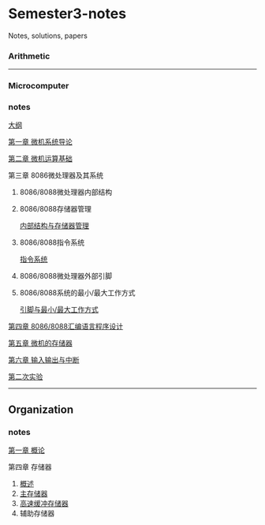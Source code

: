 # Semester3-notes

Notes, solutions, papers

### Arithmetic



------

### Microcomputer

### notes

[大纲](https://bruno686.github.io/semester3-notes/microcomputer/Notes/outline.html)

[第一章 微机系统导论](https://bruno686.github.io/semester3-notes/microcomputer/Notes/chapter_one.html)

[第二章 微机运算基础](https://bruno686.github.io/semester3-notes/microcomputer/Notes/chapter_two.html)

第三章 8086微处理器及其系统

1. 8086/8088微处理器内部结构

2. 8086/8088存储器管理

   [内部结构与存储器管理](https://bruno686.github.io/semester3-notes/microcomputer/Notes/chapter_three(1).html)

3. 8086/8088指令系统

   [指令系统](https://bruno686.github.io/semester3-notes/microcomputer/Notes/chapter_three(2).html)

4. 8086/8088微处理器外部引脚

5. 8086/8088系统的最小/最大工作方式

   [引脚与最小/最大工作方式](https://bruno686.github.io/semester3-notes/microcomputer/Notes/chapter_three(3).html)

[第四章 8086/8088汇编语言程序设计](https://bruno686.github.io/semester3-notes/microcomputer/Notes/chapter_four.html)

[第五章 微机的存储器](https://bruno686.github.io/semester3-notes/microcomputer/Notes/chapter_five.html)

[第六章 输入输出与中断](https://bruno686.github.io/semester3-notes/microcomputer/Notes/chapter_six.html)

[第二次实验](https://bruno686.github.io/semester3-notes/microcomputer/Notes/test2.html)

------

## Organization

### notes

[第一章 概论](https://bruno686.github.io/semester3-notes/organization/Notes/chapter1_generality.html)

第四章 存储器

1. [概述](https://bruno686.github.io/semester3-notes/organization/Notes/chapter4_memory(1).html)
2. [主存储器](https://bruno686.github.io/semester3-notes/organization/Notes/chapter4_memory(2).html)
3. [高速缓冲存储器](https://bruno686.github.io/semester3-notes/organization/Notes/chapter4_memory(3).html)
4. 辅助存储器

